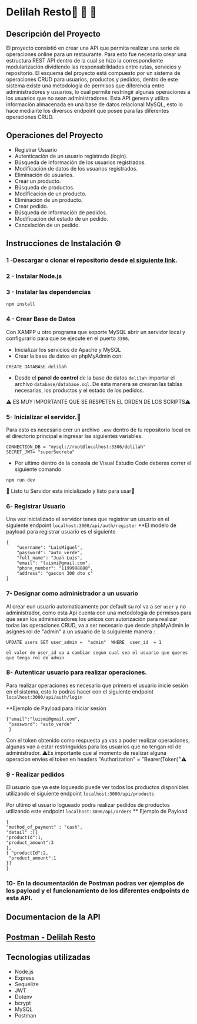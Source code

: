 # Delilah Resto🍕 🍔 🥗
## Descripción del Proyecto

El proyecto consistió en crear una API que permita realizar una serie de operaciones online para un restaurante. Para esto fue necesario crear una estructura REST API dentro de la cual se hizo la correspondiente modularización dividiendo las responsabilidades entre rutas, servicios y repositorio.
El esquema del proyecto está compuesto por un sistema de operaciones CRUD para usuarios, productos y pedidos, dentro de este sistema existe una metodología de permisos que diferencia entre administradores y usuarios, lo cual permite restringir algunas operaciones a los usuarios que no sean administradores.
Esta API genera y utiliza información almacenada en una base de datos relacional MySQL, esto lo hace mediante los diversos endpoint que posee para las diferentes operaciones CRUD.

## Operaciones del Proyecto
- Registrar Usuario
- Autenticación de un usuario registrado (login).
- Búsqueda de información de los usuarios registrados.
- Modificación de datos de los usuarios registrados.
- Eliminación de usuarios.
- Crear un producto.
- Búsqueda de productos.
- Modificación de un producto.
- Eliminación de un producto.
- Crear pedido.
- Búsqueda de información de pedidos.
- Modificación del estado de un pedido.
- Cancelación de un pedido.

## Instrucciones de Instalación ⚙️

### 1 -Descargar o clonar el repositorio desde [el siguiente link](https://github.com/AgustinaGF/Proyecto-Delilah-Resto.git).

### 2 - Instalar Node.js

### 3 - Instalar las dependencias
```
npm install
```
### 4 - Crear Base de Datos 

Con XAMPP u otro programa que soporte MySQL abrir un servidor local y  configurarlo para que se ejecute en el puerto `3306`.
- Inicializar los servicios de Apache y MySQL
- Crear la base de datos en phpMyAdmin con:
 ``` 
 CREATE DATABASE delilah
```
- Desde el **panel de control** de la base de datos `delilah` importar el archivo `database/database.sql`.
De esta manera se crearan las tablas necesarias, los productos y el estado de los pedidos.

⚠️ ES MUY IMPORTANTE QUE SE RESPETEN EL ORDEN DE LOS SCRIPTS⚠️

### 5- Inicializar el servidor.🚀
Para esto es necesario crer un archivo `.env` dentro de tu repositorio local en el directorio principal e ingresar las siguientes variables.
```
CONNECTION_DB = "mysql://root@localhost:3306/delilah"
SECRET_JWT= "superSecreta"
```
- Por ultimo dentro de la consola de Visual Estudio Code deberas correr el siguiente comando
```
npm run dev
```
 🎉 Listo tu Servidor esta inicializado y listo para usar🎉
 
### 6- Registrar Usuario

Una vez inicializado el servidor tenes que registrar un usuario en el siguiente endpoint `localhost:3000/api/auth/register`
**El modelo de payload  para registrar usuario es el siguiente
```
{
    "username": "LuisMiguel",
    "password": "auto_verde",
    "full_name": "Juan Luis",
    "email": "luismi@gmail.com",
    "phone_number": "1199998888",
    "address": "gascon 300 dto c"
}
```


### 7- Designar como administrador a un usuario
Al crear eun usuario automaticamente por  default su rol va a ser `user` y no administrador, como esta Api cuenta con una metodologia de permisos para que sean los administradores los unicos con autorización para realizar todas las operaciones CRUD, va a ser necesario que desde phpMyAdmin le asignes rol de "admin" a un usuario de la suiguiente manera :

````
UPDATE users SET user_admin =  "admin"  WHERE  user_id  = 1
````
`el valor de user_id va a cambiar segun cual sea el usuario que queres que tenga rol de admin`

### 8- Autenticar usuario para realizar operaciones.
Para realizar operaciones es necesario que primero el usuario inicie sesión en el sistema, esto lo podras hacer con el siguiente endpoint `localhost:3000/api/auth/login`

**Ejemplo de Payload para iniciar sesión
```
{"email":"luismi@gmail.com",
 "password": "auto_verde"
 }
```
Con el token obtenido como respuesta ya vas a poder realizar operaciones, algunas van a estar restringuidas para los usuarios que no tengan rol de administrador.
⚠️Es importante que al momento de realizar alguna operacion envies el token en headers "Authorization" = "Bearer(Token)"⚠️

### 9 - Realizar pedidos
El usuario que ya este logueado puede ver todos los productos disponibles utilizando el siguiente endpoint `localhost:3000/api/products`

Por ultimo el usuario logueado podra realizar pedidos de productos utilizando este endpoint `localhost:3000/api/orders`
** Ejemplo de Payload
```
{
"method_of_payment" : "cash",
"detail" :[{
"productId":1,
"product_amount":3
},
{ "productId":2,
 "product_amount":1
}]
}  
```

### 10- En la documentación de Postman podras ver ejemplos de los payload y el funcionamiento de los diferentes endpoints de esta API.

## Documentacion de la API
## [Postman - Delilah Resto](https://documenter.getpostman.com/view/11971565/TVK8ZzGU#d5f23e71-fcde-4daf-8250-4936b8ad7a9d)

## Tecnologias utilizadas

- Node.js
- Express
- Sequelize
- JWT
- Dotenv
- bcrypt
- MySQL
- Postman








